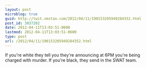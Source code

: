 ```yaml
---
layout: post
microblog: true
guid: http://twit.vmstan.com/2012/04/11/190153205949284352.html
post_id: 3037202
date: 2012-04-11T13:03:51-0600
lastmod: 2012-04-11T13:03:51-0600
type: post
url: /2012/04/11/190153205949284352.html
---
```

If you're white they tell you they're announcing at 6PM you're being charged with murder. If you're black, they send in the SWAT team.
